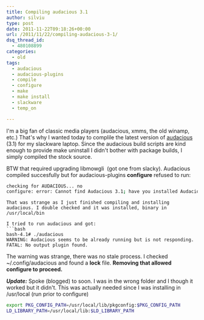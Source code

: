 ```yaml
---
title: Compiling audacious 3.1
author: silviu
type: post
date: 2011-11-22T09:18:26+00:00
url: /2011/11/22/compiling-audacious-3-1/
dsq_thread_id:
  - 480108899
categories:
  - old
tags:
  - audacious
  - audacious-plugins
  - compile
  - configure
  - make
  - make install
  - slackware
  - temp_on

---
```

I'm a big fan of classic media players (audacious, xmms, the old winamp, etc.) That's why I wanted today to complile the latest version of <a href="http://audacious-media-player.org/" target="_blank" rel="noopener">audacious</a> (3.1) for my slackware laptop. Since the audacious build scripts are kind enough to provide make uninstall I didn't bother with package builds, I simply compiled the stock source.

BTW that required upgrading libmowgli  (got one from slacky). Audacious compiled succesfully but for audacious-plugins **configure** refused to run:
```bash
checking for AUDACIOUS... no
configure: error: Cannot find Audacious 3.1; have you installed Audacious yet?
```
```
That was strange as I just finished compiling and installing audacious. I double checked and it was installed, binary in /usr/local/bin

I tried to run audacious and got:
```bash
bash-4.1# ./audacious
WARNING: Audacious seems to be already running but is not responding.
FATAL: No output plugin found.
```
The warning was strange, there was no stale process. I checked ~/.config/audacious and found a **lock** file. **Removing that allowed configure to proceed.**

_**Update:**_ Spoke (blogged) to soon. I was in the wrong folder and I though it worked but it didn't. This was actually needed since I was installing in /usr/local (run prior to configure)
```bash
export PKG_CONFIG_PATH=/usr/local/lib/pkgconfig:$PKG_CONFIG_PATH
LD_LIBRARY_PATH=/usr/local/lib:$LD_LIBRARY_PATH
```
```
 